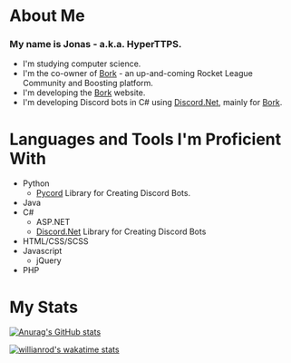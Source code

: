 # About Me
### My name is **Jonas** - a.k.a. **HyperTTPS**.
- I'm studying computer science.
- I'm the co-owner of [Bork][bork-website] - an up-and-coming Rocket League Community and Boosting platform.
- I'm developing the [Bork][bork-website] website.
- I'm developing Discord bots in C# using [Discord.Net][discord.net-rep], mainly for [Bork][bork-website].

# Languages and Tools I'm Proficient With

- Python
    - [Pycord][pycord-rep] Library for Creating Discord Bots.
- Java
- C#
    - ASP.NET
    - [Discord.Net][discord.net-rep] Library for Creating Discord Bots
- HTML/CSS/SCSS
- Javascript
    - jQuery
- PHP

# My Stats

[![Anurag's GitHub stats](https://github-readme-stats.vercel.app/api?username=HyperTTPS&show_icons=true&include_all_commits=true&count_private=true)](https://github.com/anuraghazra/github-readme-stats)

[![willianrod's wakatime stats](https://github-readme-stats.vercel.app/api/wakatime?username=HyperTTP&custom_title=HyperTTPS'%20Wakatime%20Stats%20(Last%207%20Days))](https://github.com/anuraghazra/github-readme-stats)

<!--
**HyperTTPS/HyperTTPS** is a ✨ _special_ ✨ repository because its `README.md` (this file) appears on your GitHub profile.

Here are some ideas to get you started:

- 🔭 I’m currently working on ...
- 🌱 I’m currently learning ...
- 👯 I’m looking to collaborate on ...
- 🤔 I’m looking for help with ...
- 💬 Ask me about ...
- 📫 How to reach me: ...
- 😄 Pronouns: ...
- ⚡ Fun fact: ...
-->

[bork-website]: https://borkofficial.com
[pycord-rep]: https://github.com/Pycord-Development/pycord
[discord.net-rep]: https://github.com/discord-net/Discord.Net
